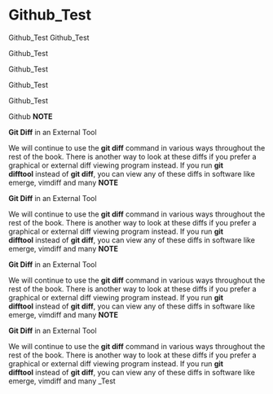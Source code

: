 Github\_Test
============

Github\_Test Github\_Test

Github\_Test

Github\_Test

Github\_Test

Github\_Test

Github **NOTE**

**Git Diff** in an External Tool

We will continue to use the **git diff** command in various ways throughout the rest of the book. There is another way to look at these diffs if you prefer a graphical or external diff viewing program instead. If you run **git difftool** instead of **git diff**, you can view any of these diffs in software like emerge, vimdiff and many **NOTE**

**Git Diff** in an External Tool

We will continue to use the **git diff** command in various ways throughout the rest of the book. There is another way to look at these diffs if you prefer a graphical or external diff viewing program instead. If you run **git difftool** instead of **git diff**, you can view any of these diffs in software like emerge, vimdiff and many **NOTE**

**Git Diff** in an External Tool

We will continue to use the **git diff** command in various ways throughout the rest of the book. There is another way to look at these diffs if you prefer a graphical or external diff viewing program instead. If you run **git difftool** instead of **git diff**, you can view any of these diffs in software like emerge, vimdiff and many **NOTE**

**Git Diff** in an External Tool

We will continue to use the **git diff** command in various ways throughout the rest of the book. There is another way to look at these diffs if you prefer a graphical or external diff viewing program instead. If you run **git difftool** instead of **git diff**, you can view any of these diffs in software like emerge, vimdiff and many \_Test
